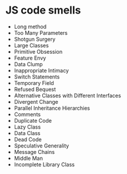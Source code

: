 # JS code smells
* Long method 
* Too Many Parameters
* Shotgun Surgery
* Large Classes
* Primitive Obsession
* Feature Envy
* Data Clump
* Inappropriate Intimacy
* Switch Statements
* Temporary Field
* Refused Bequest
* Alternative Classes with Different Interfaces
* Divergent Change
* Parallel Inheritance Hierarchies
* Comments
* Duplicate Code
* Lazy Class
* Data Class
* Dead Code
* Speculative Generality
* Message Chains
* Middle Man
* Incomplete Library Class
